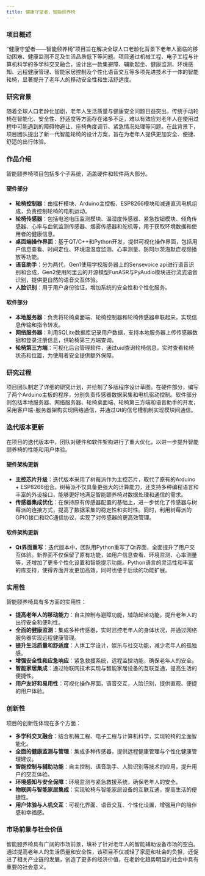 ```yaml
---
title: 健康守望者，智能颐养椅
---
```

### 项目概述
“健康守望者——智能颐养椅”项目旨在解决全球人口老龄化背景下老年人面临的移动困难、健康监测不足及生活品质低下等问题。项目通过机械工程、电子工程与计算机科学的多学科交叉融合，设计出一款集避障、辅助起坐、健康监测、环境感知、远程健康管理、智能家居控制及个性化语音交互等多项先进技术于一体的智能轮椅，显著提升了老年人的移动安全性和生活舒适度。

### 研究背景
随着全球人口老龄化加剧，老年人生活质量与健康安全问题日益突出。传统手动轮椅在智能化、安全性、舒适度等方面存在诸多不足，难以有效应对老年人在使用过程中可能遇到的障碍物避让、座椅角度调节、紧急情况处理等问题。在此背景下，项目团队提出了新一代智能轮椅的设计方案，旨在为老年人提供更加安全、便捷、舒适的出行体验。

### 作品介绍
智能颐养椅项目包括多个子系统，涵盖硬件和软件两大部分。

#### 硬件部分
- **轮椅控制器**：由摇杆模块、Arduino主控板、ESP8266模块和减速直流电机组成，负责控制轮椅的电机运动。
- **轮椅传感器**：包括电池电压监测模块、温湿度传感器、紧急按钮模块、倾角传感器、心率与血氧监测传感器、烟雾传感器和舵机等，用于获取环境数据和使用者的健康信息。
- **桌面端操作界面**：基于QT/C++和Python开发，提供可视化操作界面，包括用户信息查看、时间定位、环境温湿度监测、心率测量、防阿尔茨海默症视频播放等功能。
- **语音助手**：分为两代，Gen1使用学校服务器上的Sensevoice api进行语音识别和合成，Gen2使用阿里云的开源模型FunASR与PyAudio模块进行流式语音识别，提供更自然的语音交互体验。
- **人脸识别**：用于用户身份验证，增加系统的安全性和个性化服务。

#### 软件部分
- **本地服务器**：负责将轮椅桌面端、轮椅控制器和轮椅传感器串联起来，实现信息传输和指令转发。
- **网络服务器**：利用SQLite数据库记录用户数据，支持本地服务器上传传感器数据和登录注册信息，供轮椅第三方端查询。
- **轮椅第三方端**：可视化后台管理软件，通过uid查询轮椅信息，实时查看轮椅状态和位置，为使用者安全提供额外保障。

### 研究过程
项目团队制定了详细的研究计划，并绘制了多版程序设计草图。在硬件部分，编写了两个Arduino主板的程序，分别负责传感器数据采集和电机驱动控制。软件部分则包括本地服务器、网络服务器、轮椅桌面端、轮椅第三方端和语音助手的开发，采用客户端-服务器架构实现网络通信，并通过Qt的信号槽机制实现模块间通信。
### 迭代版本更新

在项目的迭代版本中，团队对硬件和软件架构进行了重大优化，以进一步提升智能颐养椅的性能和用户体验。

#### 硬件架构更新

* **主控芯片升级**：迭代版本采用了树莓派作为主控芯片，取代了原有的Arduino + ESP8266组合。树莓派不仅具备更强大的计算能力，还支持多种编程语言和丰富的外设接口，能够更好地满足智能颐养椅对数据处理和通信的需求。
* **传感器集成优化**：在保持原有传感器配置的基础上，进一步优化了传感器与树莓派的连接方式，提高了数据采集的稳定性和实时性。同时，利用树莓派的GPIO接口和I2C通信协议，实现了对传感器的更高效管理。

#### 软件架构更新

* **Qt界面重写**：迭代版本中，团队用Python重写了Qt界面，全面提升了用户交互体验。新界面不仅保留了原有功能，如用户信息查看、环境监测、心率测量等，还增加了更多个性化设置和智能提示功能。Python语言的灵活性和丰富的库支持，使得界面开发更加高效，同时也便于后续的功能扩展。


### 实用性
智能颐养椅具有多方面的实用性：
- **提高老年人的移动能力**：自主控制与避障功能，辅助起坐功能，提升老年人的出行安全和便利性。
- **全面的健康监测**：集成多种传感器，实时监控老年人的身体状况，并通过网络服务器实现远程健康管理。
- **提升生活质量和舒适度**：人体工学设计，娱乐与社交功能，减少老年人的孤独感。
- **增强安全性和应急响应**：紧急救援系统，远程监控功能，确保老年人的安全。
- **智能家居集成**：通过物联网技术实现与智能家居设备的互联互通，提高生活的便捷性。
- **用户友好和易用性**：可视化操作界面，语音交互，人脸识别，提供直观、便捷的用户体验。

### 创新性
项目的创新性体现在多个方面：
- **多学科交叉融合**：结合机械工程、电子工程与计算机科学，实现轮椅的全面智能化。
- **全面的健康监测与管理**：集成多种传感器，提供远程健康管理与个性化健康管理建议。
- **智能控制与辅助功能**：自主控制、语音助手、人脸识别等技术的应用，提升用户的交互体验。
- **环境感知与安全保障**：环境监测与紧急救援系统，确保老年人的安全。
- **物联网与智能家居集成**：实现轮椅与智能家居设备的互联互通，提高生活的便捷性。
- **用户体验与人机交互**：可视化界面、语音交互、个性化设置，增强用户的陪伴感和幸福感。

### 市场前景与社会价值
智能颐养椅具有广阔的市场前景，填补了针对老年人的智能辅助设备市场的空白。通过提高老年人的生活质量和安全性，该项目不仅减轻了家庭和社会的负担，还促进了相关产业链的发展，创造了更多的经济价值，在老龄化趋势明显的社会中具有重要的社会意义。